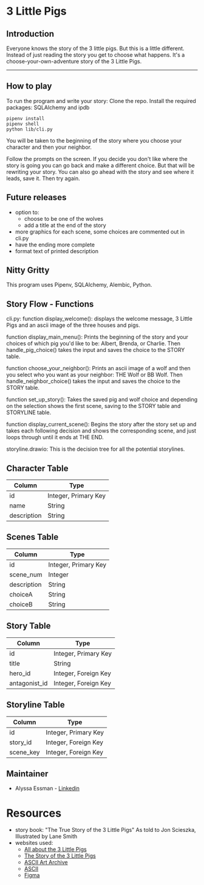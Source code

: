 # 3 Little Pigs

## Introduction
Everyone knows the story of the 3 little pigs. But this is a little different. Instead of just reading the story you get to choose what happens. It's a choose-your-own-adventure story of the 3 Little Pigs.

***

## How to play

To run the program and write your story: Clone the repo. Install the required packages: SQLAlchemy and ipdb

```
pipenv install
pipenv shell
python lib/cli.py 

```

You will be taken to the beginning of the story where you choose your character and then your neighbor.

Follow the prompts on the screen. If you decide you don't like where the story is going you can go back and make a different choice. But that will be rewriting your story. You can also go ahead with the story and see where it leads, save it. Then try again.

## Future releases

- option to:
    - choose to be one of the wolves
    - add a title at the end of the story
- more graphics for each scene, some choices are commented out in cli.py
- have the ending more complete
- format text of printed description


## Nitty Gritty
This program uses Pipenv, SQLAlchemy, Alembic, Python.

## Story Flow - Functions

cli.py:
function display_welcome(): displays the welcome message, 3 Little Pigs and an ascii image of the three houses and pigs.

function display_main_menu(): Prints the beginning of the story and your choices of which pig you'd like to be: Albert, Brenda, or Charlie. Then handle_pig_choice() takes the input and saves the choice to the STORY table.

function choose_your_neighbor(): Prints an ascii image of a wolf and then you select who you want as your neighbor: THE Wolf or BB Wolf. Then handle_neighbor_choice() takes the input and saves the choice to the STORY table.

function set_up_story(): Takes the saved pig and wolf choice and depending on the selection shows the first scene, saving to the STORY table and STORYLINE table.

function display_current_scene(): Begins the story after the story set up and takes each following decision and shows the corresponding scene, and just loops through until it ends at THE END.

storyline.drawio:
This is the decision tree for all the potential storylines.

## Character Table
| Column | Type |
|-----|-----|
| id | Integer, Primary Key|
| name | String |
| description | String |

## Scenes Table
| Column | Type |
|-----|-----|
| id | Integer, Primary Key|
| scene_num | Integer |
| description | String |
| choiceA | String |
| choiceB | String

## Story Table
| Column | Type |
|-----|-----|
| id | Integer, Primary Key|
| title | String |
| hero_id | Integer, Foreign Key |
| antagonist_id | Integer, Foreign Key |

## Storyline Table
| Column | Type |
|-----|-----|
| id | Integer, Primary Key|
| story_id | Integer, Foreign Key |
| scene_key | Integer, Foreign Key |

## Maintainer

- Alyssa Essman - [Linkedin](https://www.linkedin.com/in/alyssa-essman/)


# Resources

- story book: "The True Story of the 3 Little Pigs" As told to Jon Scieszka, Illustrated by Lane Smith
- websites used:
    - [All about the 3 Little Pigs](https://www.gutenberg.org/files/32504/32504-h/32504-h.htm)
    - [The Story of the 3 Little Pigs](https://www.gutenberg.org/files/18155/18155-h/18155-h.htm)
    - [ASCII Art Archive](https://www.asciiart.eu/)
    - [ASCII](https://ascii.co.uk/)
    - [Figma](https://www.figma.com/)